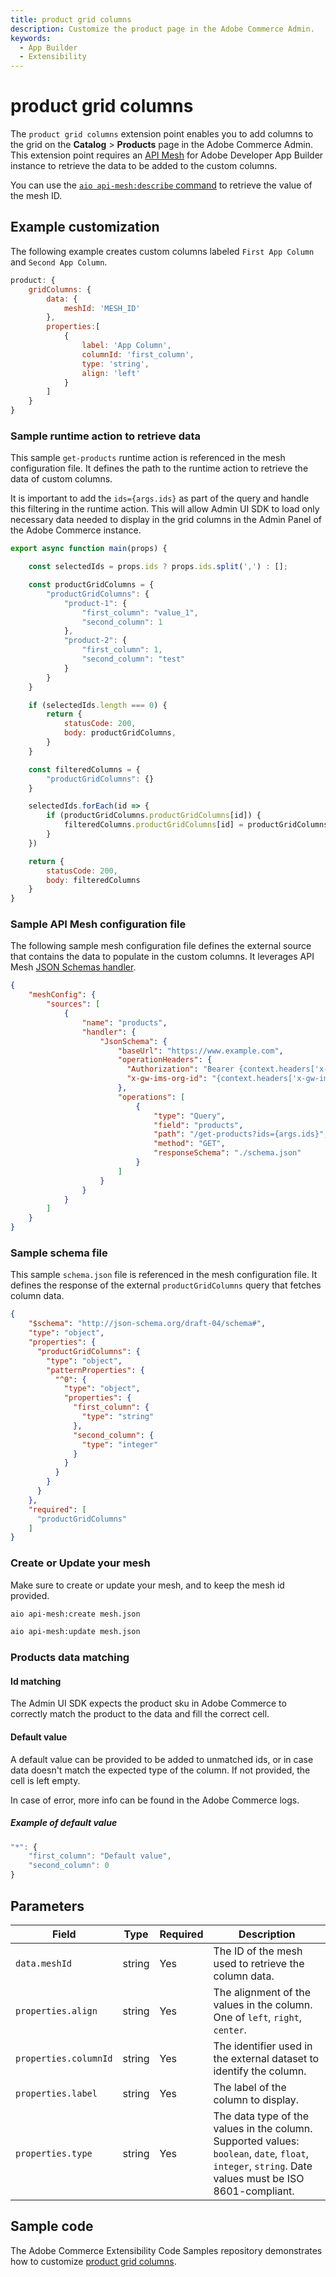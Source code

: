 ```yaml
---
title: product grid columns
description: Customize the product page in the Adobe Commerce Admin.
keywords:
  - App Builder
  - Extensibility
---
```


# product grid columns

The `product grid columns` extension point enables you to add columns to the grid on the **Catalog** > **Products** page in the Adobe Commerce Admin. This extension point requires an [API Mesh](https://developer.adobe.com/graphql-mesh-gateway/gateway) for Adobe Developer App Builder instance to retrieve the data to be added to the custom columns.

You can use the [`aio api-mesh:describe` command](https://developer.adobe.com/graphql-mesh-gateway/gateway/command-reference/#aio-api-meshdescribe) to retrieve the value of the mesh ID.

## Example customization

​The following example creates custom columns labeled `First App Column` and `Second App Column`.

```javascript
product: {
    gridColumns: {
        data: {
            meshId: 'MESH_ID'
        },
        properties:[
            {
                label: 'App Column',
                columnId: 'first_column',
                type: 'string',
                align: 'left'
            }
        ]
    }
}
```

### Sample runtime action to retrieve data

This sample `get-products` runtime action is referenced in the mesh configuration file. It defines the path to the runtime action to retrieve the data of custom columns.

It is important to add the `ids={args.ids}` as part of the query and handle this filtering in the runtime action. This will allow Admin UI SDK to load only necessary data needed to display in the grid columns in the Admin Panel of the Adobe Commerce instance.

```javascript
export async function main(props) {

    const selectedIds = props.ids ? props.ids.split(',') : [];

    const productGridColumns = {
        "productGridColumns": {
            "product-1": {
                "first_column": "value_1",
                "second_column": 1
            },
            "product-2": {
                "first_column": 1,
                "second_column": "test"
            }
        }
    }

    if (selectedIds.length === 0) {
        return {
            statusCode: 200,
            body: productGridColumns,
        }
    }

    const filteredColumns = {
        "productGridColumns": {}
    }

    selectedIds.forEach(id => {
        if (productGridColumns.productGridColumns[id]) {
            filteredColumns.productGridColumns[id] = productGridColumns.productGridColumns[id]
        }
    })

    return {
        statusCode: 200,
        body: filteredColumns
    }
}
```

### Sample API Mesh configuration file

The following sample mesh configuration file defines the external source that contains the data to populate in the custom columns.
It leverages API Mesh [JSON Schemas handler](https://developer.adobe.com/graphql-mesh-gateway/mesh/basic/handlers/json-schema/).

```json
{
    "meshConfig": {
        "sources": [
            {
                "name": "products",
                "handler": {
                    "JsonSchema": {
                        "baseUrl": "https://www.example.com",
                        "operationHeaders": {
                          "Authorization": "Bearer {context.headers['x-ims-token']}",
                          "x-gw-ims-org-id": "{context.headers['x-gw-ims-org-id']}"
                        },
                        "operations": [
                            {
                                "type": "Query",
                                "field": "products",
                                "path": "/get-products?ids={args.ids}",
                                "method": "GET",
                                "responseSchema": "./schema.json"
                            }
                        ]
                    }
                }
            }
        ]
    }
} 
```

### Sample schema file

This sample `schema.json` file is referenced in the mesh configuration file. It defines the response of the external `productGridColumns` query that fetches column data.

```json
{
    "$schema": "http://json-schema.org/draft-04/schema#",
    "type": "object",
    "properties": {
      "productGridColumns": {
        "type": "object",
        "patternProperties": {
          "^0": {
            "type": "object",
            "properties": {
              "first_column": {
                "type": "string"
              },
              "second_column": {
                "type": "integer"
              }
            }
          }
        }
      }
    },
    "required": [
      "productGridColumns"
    ]
}
```

### Create or Update your mesh

Make sure to create or update your mesh, and to keep the mesh id provided.

```bash
aio api-mesh:create mesh.json
```

```bash
aio api-mesh:update mesh.json  
```

### Products data matching

#### Id matching

The Admin UI SDK expects the product sku in Adobe Commerce to correctly match the product to the data and fill the correct cell.

#### Default value

A default value can be provided to be added to unmatched ids, or in case data doesn't match the expected type of the column. If not provided, the cell is left empty.

In case of error, more info can be found in the Adobe Commerce logs.

##### Example of default value

```javascript
"*": {
    "first_column": "Default value",
    "second_column": 0
}
```

## Parameters

| Field | Type | Required | Description |
| --- | --- | --- | --- |
| `data.meshId` | string | Yes | The ID of the mesh used to retrieve the column data.|
| `properties.align` | string | Yes | The alignment of the values in the column. One of `left`, `right`, `center`. |
| `properties.columnId` | string | Yes | The identifier used in the external dataset to identify the column. |
| `properties.label` | string | Yes | The label of the column to display. |
| `properties.type` | string | Yes | The data type of the values in the column. Supported values: `boolean`, `date`, `float`, `integer`, `string`. Date values must be ISO 8601-compliant. |

## Sample code

The Adobe Commerce Extensibility Code Samples repository demonstrates how to customize [product grid columns](https://github.com/adobe/adobe-commerce-samples/tree/main/admin-ui-sdk/product/custom-grid-columns).
